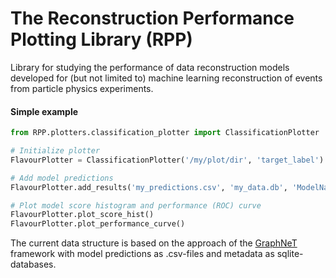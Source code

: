 # The Reconstruction Performance Plotting Library (RPP)

Library for studying the performance of data reconstruction models developed for (but not limited to) machine learning reconstruction of events from particle physics experiments.

#### Simple example

```python
from RPP.plotters.classification_plotter import ClassificationPlotter

# Initialize plotter
FlavourPlotter = ClassificationPlotter('/my/plot/dir', 'target_label')

# Add model predictions
FlavourPlotter.add_results('my_predictions.csv', 'my_data.db', 'ModelName')

# Plot model score histogram and performance (ROC) curve
FlavourPlotter.plot_score_hist()
FlavourPlotter.plot_performance_curve()
```

The current data structure is based on the approach of the [GraphNeT](https://github.com/graphnet-team) framework with model predictions as .csv-files and metadata as sqlite-databases.
